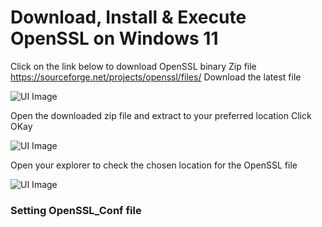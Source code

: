 # Download, Install & Execute OpenSSL on Windows 11


Click on the link below to download OpenSSL binary Zip file
https://sourceforge.net/projects/openssl/files/
 Download the latest file

![UI Image](https://github.com/FacelessHacker/Generate-a-Public-Private-Key/blob/main/Screenshot%20(54).png)


Open the downloaded zip file and extract to your preferred location
Click OKay

![UI Image](https://github.com/FacelessHacker/Generate-a-Public-Private-Key/blob/main/Screenshot%20(55).png)


Open your explorer to check the chosen location for the OpenSSL file

![UI Image](https://github.com/FacelessHacker/Generate-a-Public-Private-Key/blob/main/Screenshot%20(56).png)

### Setting OpenSSL_Conf file


